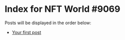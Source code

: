 # Index for NFT World #9069
Posts will be displayed in the order below:

- [Your first post](./001-first.md)

